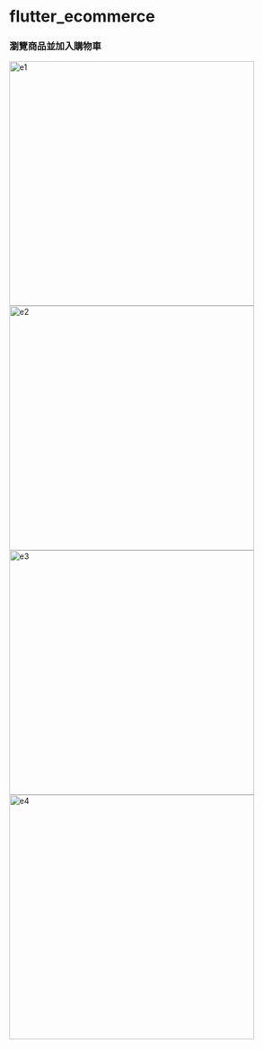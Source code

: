 # flutter_ecommerce
### 瀏覽商品並加入購物車

 
<img width="436" alt="e1" src="https://github.com/user-attachments/assets/4043dfc4-1bb1-4192-847d-4dd9746c0293">
<img width="436" alt="e2" src="https://github.com/user-attachments/assets/725c47f0-44f7-447d-bc80-3748de746c13">
<img width="436" alt="e3" src="https://github.com/user-attachments/assets/b7b3c5fa-5efa-4c4a-bfa4-7d423d3fd17b">
<img width="436" alt="e4" src="https://github.com/user-attachments/assets/c0c28218-f470-43fc-a044-f8ffa504e773">
